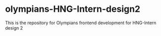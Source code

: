 # olympians-HNG-Intern-design2
This is the repository for Olympians frontend development for HNG-Intern design 2
